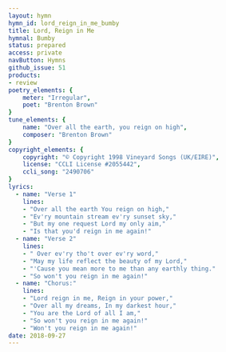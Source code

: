 ```yaml
---
layout: hymn
hymn_id: lord_reign_in_me_bumby
title: Lord, Reign in Me
hymnal: Bumby
status: prepared
access: private
navButton: Hymns
github_issue: 51
products:
- review
poetry_elements: {
    meter: "Irregular",
    poet: "Brenton Brown"
}
tune_elements: {
    name: "Over all the earth, you reign on high",
    composer: "Brenton Brown"
}
copyright_elements: {
    copyright: "© Copyright 1998 Vineyard Songs (UK/EIRE)",
    license: "CCLI License #2055442",
    ccli_song: "2490706"
}
lyrics:
  - name: "Verse 1"
    lines:
    - "Over all the earth You reign on high,"
    - "Ev'ry mountain stream ev'ry sunset sky,"
    - "But my one request Lord my only aim,"
    - "Is that you'd reign in me again!"
  - name: "Verse 2"
    lines:
    - " Over ev'ry tho't over ev'ry word,"
    - "May my life reflect the beauty of my Lord,"
    - "'Cause you mean more to me than any earthly thing."
    - "So won't you reign in me again!"
  - name: "Chorus:"
    lines:
    - "Lord reign in me, Reign in your power,"
    - "Over all my dreams, In my darkest hour,"
    - "You are the Lord of all I am,"
    - "So won't you reign in me again!"
    - "Won't you reign in me again!"
date: 2018-09-27
---
```


